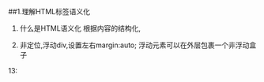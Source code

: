 

##1.理解HTML标签语义化   

1. 什么是HTML语义化
    根据内容的结构化,

8. 非定位,浮动div,设置左右margin:auto;
    浮动元素可以在外层包裹一个非浮动盒子

    
13:

